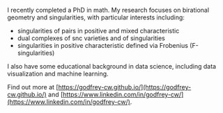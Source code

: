 I recently completed a PhD in math. My research focuses on birational geometry
and singularities, with particular interests including:

- singularities of pairs in positive and mixed characteristic
- dual complexes of snc varieties and of singularities
- singularities in positive characteristic defined via Frobenius
  (F-singularities)

I also have some educational background in data science, including data
visualization and machine learning.

Find out more at [https://godfrey-cw.github.io/](https://godfrey-cw.github.io/)
and
[https://www.linkedin.com/in/godfrey-cw/](https://www.linkedin.com/in/godfrey-cw/).